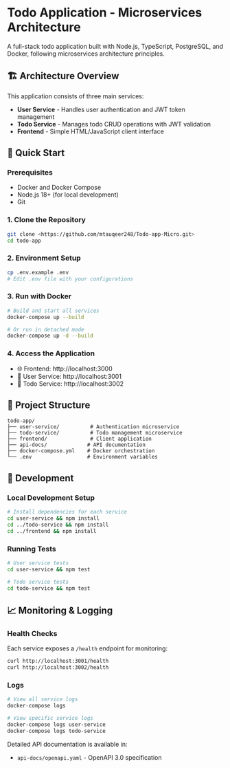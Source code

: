 # Todo Application - Microservices Architecture

A full-stack todo application built with Node.js, TypeScript, PostgreSQL, and Docker, following microservices architecture principles.

## 🏗️ Architecture Overview

This application consists of three main services:

- **User Service** - Handles user authentication and JWT token management
- **Todo Service** - Manages todo CRUD operations with JWT validation
- **Frontend** - Simple HTML/JavaScript client interface

## 🚀 Quick Start

### Prerequisites
- Docker and Docker Compose
- Node.js 18+ (for local development)
- Git

### 1. Clone the Repository
```bash
git clone <https://github.com/mtauqeer248/Todo-app-Micro.git>
cd todo-app
```

### 2. Environment Setup
```bash
cp .env.example .env
# Edit .env file with your configurations
```

### 3. Run with Docker
```bash
# Build and start all services
docker-compose up --build

# Or run in detached mode
docker-compose up -d --build
```

### 4. Access the Application
- 🌐 Frontend: http://localhost:3000
- 👤 User Service: http://localhost:3001
- 📝 Todo Service: http://localhost:3002

## 📁 Project Structure

```
todo-app/
├── user-service/          # Authentication microservice
├── todo-service/          # Todo management microservice
├── frontend/              # Client application
├── api-docs/             # API documentation
├── docker-compose.yml    # Docker orchestration
└── .env                  # Environment variables
```

## 🔧 Development

### Local Development Setup
```bash
# Install dependencies for each service
cd user-service && npm install
cd ../todo-service && npm install
cd ../frontend && npm install
```

### Running Tests
```bash
# User service tests
cd user-service && npm test

# Todo service tests
cd todo-service && npm test
```

## 📈 Monitoring & Logging

### Health Checks
Each service exposes a `/health` endpoint for monitoring:
```bash
curl http://localhost:3001/health
curl http://localhost:3002/health
```

### Logs
```bash
# View all service logs
docker-compose logs

# View specific service logs
docker-compose logs user-service
docker-compose logs todo-service
```


Detailed API documentation is available in:
- `api-docs/openapi.yaml` - OpenAPI 3.0 specification


